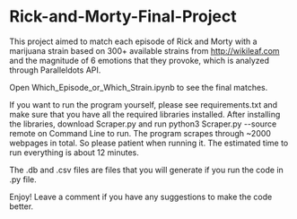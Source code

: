 # Rick-and-Morty-Final-Project

This project aimed to match each episode of Rick and Morty with a marijuana strain based on 300+ available strains from http://wikileaf.com and the magnitude of 6 emotions that they provoke, which is analyzed through Paralleldots API.

Open Which_Episode_or_Which_Strain.ipynb to see the final matches.

If you want to run the program yourself, please see requirements.txt and make sure that you have all the required libraries installed.
After installing the libraries, download Scraper.py and run python3 Scraper.py --source remote on Command Line to run.
The program scrapes through ~2000 webpages in total. So please patient when running it. The estimated time to run everything is about 12 minutes. 

The .db and .csv files are files that you will generate if you run the code in .py file.


Enjoy! Leave a comment if you have any suggestions to make the code better.
